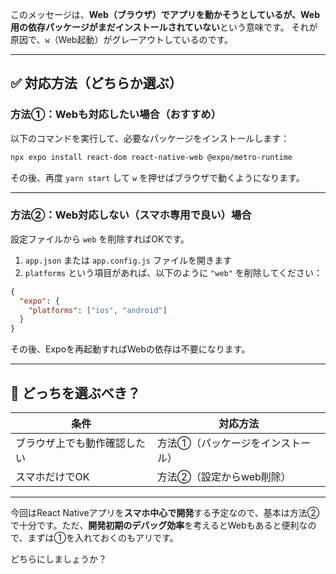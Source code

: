 このメッセージは、**Web（ブラウザ）でアプリを動かそうとしているが、Web用の依存パッケージがまだインストールされていない**という意味です。
それが原因で、`w`（Web起動）がグレーアウトしているのです。

---

## ✅ 対応方法（どちらか選ぶ）

### **方法①：Webも対応したい場合（おすすめ）**

以下のコマンドを実行して、必要なパッケージをインストールします：

```bash
npx expo install react-dom react-native-web @expo/metro-runtime
```

その後、再度 `yarn start` して `w` を押せばブラウザで動くようになります。

---

### **方法②：Web対応しない（スマホ専用で良い）場合**

設定ファイルから `web` を削除すればOKです。

1. `app.json` または `app.config.js` ファイルを開きます
2. `platforms` という項目があれば、以下のように `"web"` を削除してください：

```json
{
  "expo": {
    "platforms": ["ios", "android"]
  }
}
```

その後、Expoを再起動すればWebの依存は不要になります。

---

## 🎯 どっちを選ぶべき？

| 条件             | 対応方法              |
| -------------- | ----------------- |
| ブラウザ上でも動作確認したい | 方法①（パッケージをインストール） |
| スマホだけでOK       | 方法②（設定からweb削除）    |

---

今回はReact Nativeアプリを**スマホ中心で開発**する予定なので、基本は方法②で十分です。ただ、**開発初期のデバッグ効率**を考えるとWebもあると便利なので、まずは①を入れておくのもアリです。

どちらにしましょうか？
